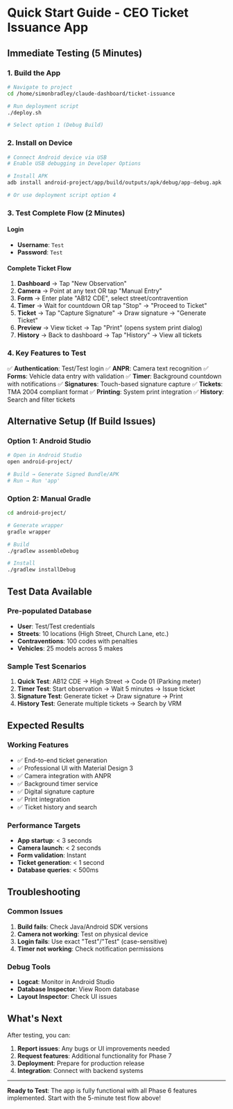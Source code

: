 # Quick Start Guide - CEO Ticket Issuance App

## Immediate Testing (5 Minutes)

### 1. Build the App
```bash
# Navigate to project
cd /home/simonbradley/claude-dashboard/ticket-issuance

# Run deployment script
./deploy.sh

# Select option 1 (Debug Build)
```

### 2. Install on Device
```bash
# Connect Android device via USB
# Enable USB debugging in Developer Options

# Install APK
adb install android-project/app/build/outputs/apk/debug/app-debug.apk

# Or use deployment script option 4
```

### 3. Test Complete Flow (2 Minutes)

#### Login
- **Username**: `Test`
- **Password**: `Test`

#### Complete Ticket Flow
1. **Dashboard** → Tap "New Observation"
2. **Camera** → Point at any text OR tap "Manual Entry"
3. **Form** → Enter plate "AB12 CDE", select street/contravention
4. **Timer** → Wait for countdown OR tap "Stop" → "Proceed to Ticket"
5. **Ticket** → Tap "Capture Signature" → Draw signature → "Generate Ticket"
6. **Preview** → View ticket → Tap "Print" (opens system print dialog)
7. **History** → Back to dashboard → Tap "History" → View all tickets

### 4. Key Features to Test

✅ **Authentication**: Test/Test login
✅ **ANPR**: Camera text recognition
✅ **Forms**: Vehicle data entry with validation
✅ **Timer**: Background countdown with notifications
✅ **Signatures**: Touch-based signature capture
✅ **Tickets**: TMA 2004 compliant format
✅ **Printing**: System print integration
✅ **History**: Search and filter tickets

## Alternative Setup (If Build Issues)

### Option 1: Android Studio
```bash
# Open in Android Studio
open android-project/

# Build → Generate Signed Bundle/APK
# Run → Run 'app'
```

### Option 2: Manual Gradle
```bash
cd android-project/

# Generate wrapper
gradle wrapper

# Build
./gradlew assembleDebug

# Install
./gradlew installDebug
```

## Test Data Available

### Pre-populated Database
- **User**: Test/Test credentials
- **Streets**: 10 locations (High Street, Church Lane, etc.)
- **Contraventions**: 100 codes with penalties
- **Vehicles**: 25 models across 5 makes

### Sample Test Scenarios
1. **Quick Test**: AB12 CDE → High Street → Code 01 (Parking meter)
2. **Timer Test**: Start observation → Wait 5 minutes → Issue ticket
3. **Signature Test**: Generate ticket → Draw signature → Print
4. **History Test**: Generate multiple tickets → Search by VRM

## Expected Results

### Working Features
- ✅ End-to-end ticket generation
- ✅ Professional UI with Material Design 3
- ✅ Camera integration with ANPR
- ✅ Background timer service
- ✅ Digital signature capture
- ✅ Print integration
- ✅ Ticket history and search

### Performance Targets
- **App startup**: < 3 seconds
- **Camera launch**: < 2 seconds
- **Form validation**: Instant
- **Ticket generation**: < 1 second
- **Database queries**: < 500ms

## Troubleshooting

### Common Issues
1. **Build fails**: Check Java/Android SDK versions
2. **Camera not working**: Test on physical device
3. **Login fails**: Use exact "Test"/"Test" (case-sensitive)
4. **Timer not working**: Check notification permissions

### Debug Tools
- **Logcat**: Monitor in Android Studio
- **Database Inspector**: View Room database
- **Layout Inspector**: Check UI issues

## What's Next

After testing, you can:
1. **Report issues**: Any bugs or UI improvements needed
2. **Request features**: Additional functionality for Phase 7
3. **Deployment**: Prepare for production release
4. **Integration**: Connect with backend systems

---

**Ready to Test**: The app is fully functional with all Phase 6 features implemented. Start with the 5-minute test flow above!